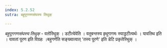 ```yaml
---
index: 5.2.52
sutra: बहुपूगगणसंघस्य तिथुक्

---
```

_बहुपूगगणसंघस्य तिथुक्_ - वतोरिथुक् । डटीत्येवेति । वतुबन्तस्य इथुगागमः स्याड्डटीत्यर्थः । यावतिथ इति । यावतां पूरण इति विग्रहः ।बहुगणे॑ति सङ्ख्यात्वात् 'तस्य पूरणे' इति डेटि प्रकृतेरिथुक् ।